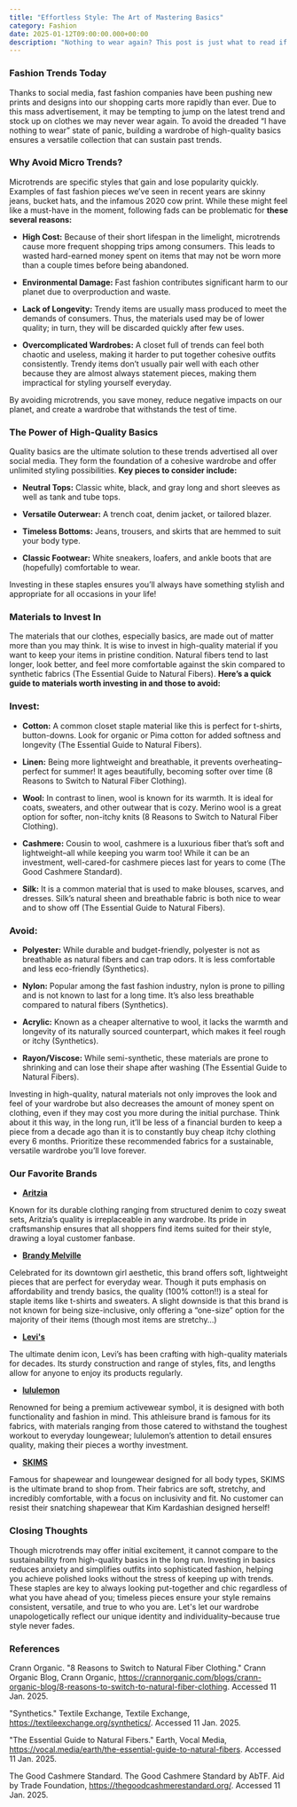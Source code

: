 ```yaml
---
title: "Effortless Style: The Art of Mastering Basics"
category: Fashion
date: 2025-01-12T09:00:00.000+00:00
description: "Nothing to wear again? This post is just what to read if you’re struggling to curate effortless but chic outfits together. Instead of chasing after each trend, give high-quality staple pieces a try! They are a sustainable alternative to microtrends, which will reinvent your style with classic pieces. After reading, you will be equipped with the next steps to take to ensure you have a closet you love from advice ranging from long-lasting materials to insights from professionals in the field. Ready to redefine your style, save money, and help the environment? Click the title to get started!"
---
```

### **Fashion Trends Today**
Thanks to social media, fast fashion companies have been pushing new prints and designs into our shopping carts more rapidly than ever. Due to this mass advertisement, it may be tempting to jump on the latest trend and stock up on clothes we may never wear again. To avoid the dreaded “I have nothing to wear” state of panic, building a wardrobe of high-quality basics ensures a versatile collection that can sustain past trends.

### **Why Avoid Micro Trends?**
Microtrends are specific styles that gain and lose popularity quickly. Examples of fast fashion pieces we’ve seen in recent years are skinny jeans, bucket hats, and the infamous 2020 cow print. While these might feel like a must-have in the moment, following fads can be problematic for **these several reasons:**

- **High Cost:** Because of their short lifespan in the limelight, microtrends cause more frequent shopping trips among consumers. This leads to wasted hard-earned money spent on items that may not be worn more than a couple times before being abandoned.

- **Environmental Damage:** Fast fashion contributes significant harm to our planet due to overproduction and waste.

- **Lack of Longevity:** Trendy items are usually mass produced to meet the demands of consumers. Thus, the materials used may be of lower quality; in turn, they will be discarded quickly after few uses.

- **Overcomplicated Wardrobes:** A closet full of trends can feel both chaotic and useless, making it harder to put together cohesive outfits consistently. Trendy items don’t usually pair well with each other because they are almost always statement pieces, making them impractical for styling yourself everyday.

By avoiding microtrends, you save money, reduce negative impacts on our planet, and create a wardrobe that withstands the test of time.

### **The Power of High-Quality Basics**
Quality basics are the ultimate solution to these trends advertised all over social media. They form the foundation of a cohesive wardrobe and offer unlimited styling possibilities. **Key pieces to consider include:**

- **Neutral Tops:** Classic white, black, and gray long and short sleeves as well as tank and tube tops.

- **Versatile Outerwear:** A trench coat, denim jacket, or tailored blazer.

- **Timeless Bottoms:** Jeans, trousers, and skirts that are hemmed to suit your body type.

- **Classic Footwear:** White sneakers, loafers, and ankle boots that are (hopefully) comfortable to wear.

Investing in these staples ensures you’ll always have something stylish and appropriate for all occasions in your life!

### **Materials to Invest In**
The materials that our clothes, especially basics, are made out of matter more than you may think. It is wise to invest in high-quality material if you want to keep your items in pristine condition. Natural fibers tend to last longer, look better, and feel more comfortable against the skin compared to synthetic fabrics (The Essential Guide to Natural Fibers). **Here’s a quick guide to materials worth investing in and those to avoid:**

### **Invest:**
- **Cotton:** A common closet staple material like this is perfect for t-shirts, button-downs. Look for organic or Pima cotton for added softness and longevity (The Essential Guide to Natural Fibers).

- **Linen:** Being more lightweight and breathable, it prevents overheating–perfect for summer! It ages beautifully, becoming softer over time (8 Reasons to Switch to Natural Fiber Clothing).

- **Wool:** In contrast to linen, wool is known for its warmth. It is ideal for coats, sweaters, and other outwear that is cozy. Merino wool is a great option for softer, non-itchy knits (8 Reasons to Switch to Natural Fiber Clothing).

- **Cashmere:** Cousin to wool, cashmere is a luxurious fiber that’s soft and lightweight–all while keeping you warm too! While it can be an investment, well-cared-for cashmere pieces last for years to come (The Good Cashmere Standard).

- **Silk:** It is a common material that is used to make blouses, scarves, and dresses. Silk’s natural sheen and breathable fabric is both nice to wear and to show off (The Essential Guide to Natural Fibers).

### **Avoid:**
- **Polyester:** While durable and budget-friendly, polyester is not as breathable as natural fibers and can trap odors. It is less comfortable and less eco-friendly (Synthetics).

- **Nylon:** Popular among the fast fashion industry, nylon is prone to pilling and is not known to last for a long time. It’s also less breathable compared to natural fibers (Synthetics).

- **Acrylic:** Known as a cheaper alternative to wool, it lacks the warmth and longevity of its naturally sourced counterpart, which makes it feel rough or itchy (Synthetics).

- **Rayon/Viscose:** While semi-synthetic, these materials are prone to shrinking and can lose their shape after washing (The Essential Guide to Natural Fibers).

Investing in high-quality, natural materials not only improves the look and feel of your wardrobe but also decreases the amount of money spent on clothing, even if they may cost you more during the initial purchase. Think about it this way, in the long run, it’ll be less of a financial burden to keep a piece from a decade ago than it is to constantly buy cheap itchy clothing every 6 months. Prioritize these recommended fabrics for a sustainable, versatile wardrobe you’ll love forever.

### **Our Favorite Brands**

- **[Aritzia](https://www.aritzia.com/)**

Known for its durable clothing ranging from structured denim to cozy sweat sets, Aritzia’s quality is irreplaceable in any wardrobe. Its pride in craftsmanship ensures that all shoppers find items suited for their style, drawing a loyal customer fanbase.

- **[Brandy Melville](https://brandymelville.com/)**

Celebrated for its downtown girl aesthetic, this brand offers soft, lightweight pieces that are perfect for everyday wear. Though it puts emphasis on affordability and trendy basics, the quality (100% cotton!!) is a steal for staple items like t-shirts and sweaters. A slight downside is that this brand is not known for being size-inclusive, only offering a “one-size” option for the majority of their items (though most items are stretchy…)

- **[Levi's](https://www.levi.com/)**

The ultimate denim icon, Levi’s has been crafting with high-quality materials for decades. Its sturdy construction and range of styles, fits, and lengths allow for anyone to enjoy its products regularly.

- **[lululemon](https://shop.lululemon.com/)**

Renowned for being a premium activewear symbol, it is designed with both functionality and fashion in mind. This athleisure brand is famous for its fabrics, with materials ranging from those catered to withstand the toughest workout to everyday loungewear; lululemon’s attention to detail ensures quality, making their pieces a worthy investment.

- **[SKIMS](https://skims.com/)**

Famous for shapewear and loungewear designed for all body types, SKIMS is the ultimate brand to shop from. Their fabrics are soft, stretchy, and incredibly comfortable, with a focus on inclusivity and fit. No customer can resist their snatching shapewear that Kim Kardashian designed herself!

### **Closing Thoughts**
Though microtrends may offer initial excitement, it cannot compare to the sustainability from high-quality basics in the long run. Investing in basics reduces anxiety and simplifies outfits into sophisticated fashion, helping you achieve polished looks without the stress of keeping up with trends. These staples are key to always looking put-together and chic regardless of what you have ahead of you; timeless pieces ensure your style remains consistent, versatile, and true to who you are. Let's let our wardrobe unapologetically reflect our unique identity and individuality–because true style never fades.

### **References**
Crann Organic. "8 Reasons to Switch to Natural Fiber Clothing." Crann Organic Blog, Crann Organic,
https://crannorganic.com/blogs/crann-organic-blog/8-reasons-to-switch-to-natural-fiber-clothing. Accessed 11 Jan. 2025.

"Synthetics." Textile Exchange, Textile Exchange, https://textileexchange.org/synthetics/. Accessed 11 Jan. 2025.

"The Essential Guide to Natural Fibers." Earth, Vocal Media, https://vocal.media/earth/the-essential-guide-to-natural-fibers. Accessed 11 Jan. 2025.

The Good Cashmere Standard. The Good Cashmere Standard by AbTF. Aid by Trade Foundation, https://thegoodcashmerestandard.org/. Accessed 11 Jan. 2025.